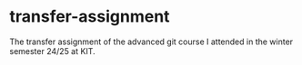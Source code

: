 # transfer-assignment

The transfer assignment of the advanced git course I attended in the winter semester 24/25 at KIT. 